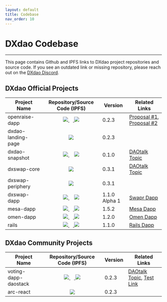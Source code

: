 ```yaml
---
layout: default
title: Codebase
nav_order: 10
---
```


# DXdao Codebase

___

This page contains Github and IPFS links to DXdao project repositories and source code. If you see an outdated link or missing repository, please reach out on the <a href="https://discord.gg/4QXEJQkvHH" target="_blank">DXdao Discord</a>.

## DXdao Official Projects

| Project Name | Repository/Source Code (IPFS) | Version | Related Links |
|--------------|:-------------------------------:|---------|---------------|
|openraise-dapp     | <a href="https://github.com/levelkdev/openraise-dapp" target="_blank"> <img src="https://lh4.googleusercontent.com/LLYSBp37wqUiXbYff3hR--498sN2duVVpnCtYY6IFS7wn0lQAT0g0q5BqsuaxQkwzPzMUUUan3g60-QQjYBDooxxe6Izivfgz52PjW52h-VIWUcCmUcTefdFUCf0VL_Ma73rMxwH"/> </a> ⠀<a href="https://gateway.ipfs.io/ipfs/QmUJKG2kjQYrsGmkyCR2NVcoif8nXRa8uCARoZWuoZuNxV" target="_blank"> <img src="https://lh3.googleusercontent.com/x8txwKpkkCf-0afIbQD1lnRX-8Jxk1wrqIN2ECsDwBIl2tCJR1EAc9x4owhfKaO8QWoJz-nqIIWkFttyDUbbBr8KD0ko1TXojj-0qe6UzsRtW7dYpB66-OpsK2X_IjcCUgt34YVC"/> </a> |0.2.3| <a href="https://alchemy.daostack.io/dao/0x519b70055af55a007110b4ff99b0ea33071c720a/proposal/0xc10a5bbf78e0013dae5d62b4b6dbb174be8cfc6c3e7c3a48869565349162a276" target="_blank">Proposal #1</a>, <a href="https://alchemy.daostack.io/dao/0x519b70055af55a007110b4ff99b0ea33071c720a/proposal/0xf3ace9e04caccd90316c344ba3bd32408498f1851a3db08bfbcf7b88181d6c47" target="_blank">Proposal #2</a>|
|dxdao-landing-page |<a href="https://github.com/pimato/dxdao-landing-page" target="_blank"> <img src="https://lh4.googleusercontent.com/LLYSBp37wqUiXbYff3hR--498sN2duVVpnCtYY6IFS7wn0lQAT0g0q5BqsuaxQkwzPzMUUUan3g60-QQjYBDooxxe6Izivfgz52PjW52h-VIWUcCmUcTefdFUCf0VL_Ma73rMxwH"/> </a>|0.2.3|   |
|dxdao-snapshot     | <a href="https://github.com/AugustoL/dxdao-snapshot" target="_blank"> <img src="https://lh4.googleusercontent.com/LLYSBp37wqUiXbYff3hR--498sN2duVVpnCtYY6IFS7wn0lQAT0g0q5BqsuaxQkwzPzMUUUan3g60-QQjYBDooxxe6Izivfgz52PjW52h-VIWUcCmUcTefdFUCf0VL_Ma73rMxwH"/> </a>⠀ <a href="https://gateway.pinata.cloud/ipfs/QmU9tEdECx9H4S7YcM7AUKGseRP7WSNeW56d1NcwC7jYMP/src/dxdao-snapshot-0.1.0" target="_blank"> <img src="https://lh3.googleusercontent.com/x8txwKpkkCf-0afIbQD1lnRX-8Jxk1wrqIN2ECsDwBIl2tCJR1EAc9x4owhfKaO8QWoJz-nqIIWkFttyDUbbBr8KD0ko1TXojj-0qe6UzsRtW7dYpB66-OpsK2X_IjcCUgt34YVC"/> </a> | 0.1.0 | <a href="https://daotalk.org/t/dxdao-snapshot-a-tool-for-monitoring/1429" target="_blank">DAOtalk Topic</a>    |
|dxswap-core        |<a href="https://github.com/levelkdev/dxswap-core" target="_blank"> <img src="https://lh4.googleusercontent.com/LLYSBp37wqUiXbYff3hR--498sN2duVVpnCtYY6IFS7wn0lQAT0g0q5BqsuaxQkwzPzMUUUan3g60-QQjYBDooxxe6Izivfgz52PjW52h-VIWUcCmUcTefdFUCf0VL_Ma73rMxwH"/> </a> | 0.3.1  | <a href="https://daotalk.org/t/uniswap-v2-s-path-to-sustainability-and-the-dxdao-forking-uniswap-v2/1317" target="_blank">DAOtalk Topic</a>|
|dxswap-periphery   | <a href="https://github.com/levelkdev/dxswap-periphery" target="_blank"> <img src="https://lh4.googleusercontent.com/LLYSBp37wqUiXbYff3hR--498sN2duVVpnCtYY6IFS7wn0lQAT0g0q5BqsuaxQkwzPzMUUUan3g60-QQjYBDooxxe6Izivfgz52PjW52h-VIWUcCmUcTefdFUCf0VL_Ma73rMxwH"/> </a> | 0.3.1 |   |
|dxswap-dapp        | <a href="https://github.com/levelkdev/dxswap-dapp" target="_blank"> <img src="https://lh4.googleusercontent.com/LLYSBp37wqUiXbYff3hR--498sN2duVVpnCtYY6IFS7wn0lQAT0g0q5BqsuaxQkwzPzMUUUan3g60-QQjYBDooxxe6Izivfgz52PjW52h-VIWUcCmUcTefdFUCf0VL_Ma73rMxwH"/> </a>⠀ <a href="https://gateway.ipfs.io/ipfs/QmZVVyQuX3QW6u9iQew66FeDEfchpEURaSPE5RJ6B5aS96/#/swap" target="_blank"> <img src="https://lh3.googleusercontent.com/x8txwKpkkCf-0afIbQD1lnRX-8Jxk1wrqIN2ECsDwBIl2tCJR1EAc9x4owhfKaO8QWoJz-nqIIWkFttyDUbbBr8KD0ko1TXojj-0qe6UzsRtW7dYpB66-OpsK2X_IjcCUgt34YVC"/> </a> | 1.1.0 Alpha 1 | <a href="https://swapr.eth.link/" target="_blank">Swapr Dapp</a> |
|mesa-dapp          | <a href="https://github.com/dOrgTech/dex-react" target="_blank"> <img src="https://lh4.googleusercontent.com/LLYSBp37wqUiXbYff3hR--498sN2duVVpnCtYY6IFS7wn0lQAT0g0q5BqsuaxQkwzPzMUUUan3g60-QQjYBDooxxe6Izivfgz52PjW52h-VIWUcCmUcTefdFUCf0VL_Ma73rMxwH"/> </a> ⠀<a href="https://gateway.ipfs.io/ipfs/QmWP3AHj4d9zWfbKxhHgF5tWKTQrgg8WQC24F8ew6cFiHV" target="_blank"> <img src="https://lh3.googleusercontent.com/x8txwKpkkCf-0afIbQD1lnRX-8Jxk1wrqIN2ECsDwBIl2tCJR1EAc9x4owhfKaO8QWoJz-nqIIWkFttyDUbbBr8KD0ko1TXojj-0qe6UzsRtW7dYpB66-OpsK2X_IjcCUgt34YVC"/> </a> | 1.5.2 | <a href="https://mesa.eth.link/" target="_blank">Mesa Dapp</a> |
|omen-dapp          | <a href="https://github.com/protofire/gnosis-conditional-exchange" target="_blank"> <img src="https://lh4.googleusercontent.com/LLYSBp37wqUiXbYff3hR--498sN2duVVpnCtYY6IFS7wn0lQAT0g0q5BqsuaxQkwzPzMUUUan3g60-QQjYBDooxxe6Izivfgz52PjW52h-VIWUcCmUcTefdFUCf0VL_Ma73rMxwH"/> </a> ⠀<a href="https://gateway.ipfs.io/ipfs/QmUqN9F8gbmgS933U2ubvrqWGCibNuVdG6FjQny8ywKJVp" target="_blank"> <img src="https://lh3.googleusercontent.com/x8txwKpkkCf-0afIbQD1lnRX-8Jxk1wrqIN2ECsDwBIl2tCJR1EAc9x4owhfKaO8QWoJz-nqIIWkFttyDUbbBr8KD0ko1TXojj-0qe6UzsRtW7dYpB66-OpsK2X_IjcCUgt34YVC"/> </a>  | 1.2.0 | <a href="https://omen.eth.link/" target="_blank">Omen Dapp</a>|
|rails              | <a href="https://github.com/luzzif/rails" target="_blank"> <img src="https://lh4.googleusercontent.com/LLYSBp37wqUiXbYff3hR--498sN2duVVpnCtYY6IFS7wn0lQAT0g0q5BqsuaxQkwzPzMUUUan3g60-QQjYBDooxxe6Izivfgz52PjW52h-VIWUcCmUcTefdFUCf0VL_Ma73rMxwH"/> </a> ⠀<a href="https://gateway.ipfs.io/ipfs/QmSzjFGSGmbm7anc6pJV5kCWESQcCAGBw6byTvcrW8UDdN" target="_blank"> <img src="https://lh3.googleusercontent.com/x8txwKpkkCf-0afIbQD1lnRX-8Jxk1wrqIN2ECsDwBIl2tCJR1EAc9x4owhfKaO8QWoJz-nqIIWkFttyDUbbBr8KD0ko1TXojj-0qe6UzsRtW7dYpB66-OpsK2X_IjcCUgt34YVC"/> </a> |1.1.0|<a href="https://rails.eth.link/" target="_blank">Rails Dapp</a>|

## DXdao Community Projects

| Project Name | Repository/Source Code (IPFS) | Version | Related Links |
|--------------|:-------------------------------:|---------|---------------|
|voting-dapp-daostack     | <a href="https://github.com/AugustoL/voting-dapp-daostack/tree/2d0c7e23f893fe733592c1401a801ec8007f3567" target="_blank"> <img src="https://lh4.googleusercontent.com/LLYSBp37wqUiXbYff3hR--498sN2duVVpnCtYY6IFS7wn0lQAT0g0q5BqsuaxQkwzPzMUUUan3g60-QQjYBDooxxe6Izivfgz52PjW52h-VIWUcCmUcTefdFUCf0VL_Ma73rMxwH"/> </a> ⠀<a href="https://gateway.pinata.cloud/ipfs/QmU9tEdECx9H4S7YcM7AUKGseRP7WSNeW56d1NcwC7jYMP/src/voting-dapp-daostack-2d0c7e23f893fe733592c1401a801ec8007f3567" target="_blank"> <img src="https://lh3.googleusercontent.com/x8txwKpkkCf-0afIbQD1lnRX-8Jxk1wrqIN2ECsDwBIl2tCJR1EAc9x4owhfKaO8QWoJz-nqIIWkFttyDUbbBr8KD0ko1TXojj-0qe6UzsRtW7dYpB66-OpsK2X_IjcCUgt34YVC"/> </a> |0.2.3| <a href="https://daotalk.org/t/presenting-voting-dapp-4-daostack-daos/1345" target="_blank">DAOtalk Topic</a>, <a href="http://vote.dxtest.eth.link/" target="_blank">Test Link</a>|
|arc-react |<a href="https://github.com/dOrgTech/arc.react" target="_blank"> <img src="https://lh4.googleusercontent.com/LLYSBp37wqUiXbYff3hR--498sN2duVVpnCtYY6IFS7wn0lQAT0g0q5BqsuaxQkwzPzMUUUan3g60-QQjYBDooxxe6Izivfgz52PjW52h-VIWUcCmUcTefdFUCf0VL_Ma73rMxwH"/> </a>|0.2.3|   |